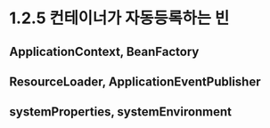 # 1.2.5 컨테이너가 자동등록하는 빈
## ApplicationContext, BeanFactory
## ResourceLoader, ApplicationEventPublisher
## systemProperties, systemEnvironment